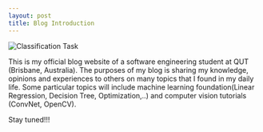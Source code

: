 ```yaml
---
layout: post
title: Blog Introduction
---
```


![Classification Task]()

This is my official blog website of a software engineering student at QUT (Brisbane, Australia). The purposes of my blog is sharing my knowledge, opinions and experiences to others on many topics that I found in my daily life. Some particular topics will include machine learning foundation(Linear Regression, Decision Tree, Optimization,..) and computer vision tutorials (ConvNet, OpenCV).

Stay tuned!!!
